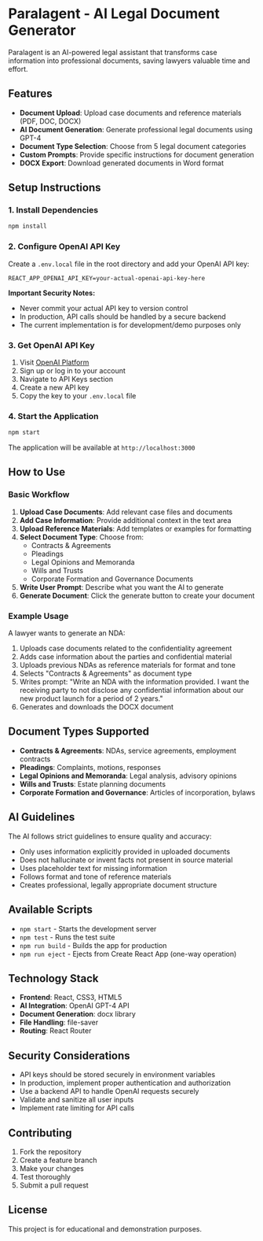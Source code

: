 # Paralagent - AI Legal Document Generator

Paralagent is an AI-powered legal assistant that transforms case information into professional documents, saving lawyers valuable time and effort.

## Features

- **Document Upload**: Upload case documents and reference materials (PDF, DOC, DOCX)
- **AI Document Generation**: Generate professional legal documents using GPT-4
- **Document Type Selection**: Choose from 5 legal document categories
- **Custom Prompts**: Provide specific instructions for document generation
- **DOCX Export**: Download generated documents in Word format

## Setup Instructions

### 1. Install Dependencies
```bash
npm install
```

### 2. Configure OpenAI API Key

Create a `.env.local` file in the root directory and add your OpenAI API key:

```env
REACT_APP_OPENAI_API_KEY=your-actual-openai-api-key-here
```

**Important Security Notes:**
- Never commit your actual API key to version control
- In production, API calls should be handled by a secure backend
- The current implementation is for development/demo purposes only

### 3. Get OpenAI API Key

1. Visit [OpenAI Platform](https://platform.openai.com/)
2. Sign up or log in to your account
3. Navigate to API Keys section
4. Create a new API key
5. Copy the key to your `.env.local` file

### 4. Start the Application

```bash
npm start
```

The application will be available at `http://localhost:3000`

## How to Use

### Basic Workflow

1. **Upload Case Documents**: Add relevant case files and documents
2. **Add Case Information**: Provide additional context in the text area
3. **Upload Reference Materials**: Add templates or examples for formatting
4. **Select Document Type**: Choose from:
   - Contracts & Agreements
   - Pleadings
   - Legal Opinions and Memoranda
   - Wills and Trusts
   - Corporate Formation and Governance Documents
5. **Write User Prompt**: Describe what you want the AI to generate
6. **Generate Document**: Click the generate button to create your document

### Example Usage

A lawyer wants to generate an NDA:
1. Uploads case documents related to the confidentiality agreement
2. Adds case information about the parties and confidential material
3. Uploads previous NDAs as reference materials for format and tone
4. Selects "Contracts & Agreements" as document type
5. Writes prompt: "Write an NDA with the information provided. I want the receiving party to not disclose any confidential information about our new product launch for a period of 2 years."
6. Generates and downloads the DOCX document

## Document Types Supported

- **Contracts & Agreements**: NDAs, service agreements, employment contracts
- **Pleadings**: Complaints, motions, responses
- **Legal Opinions and Memoranda**: Legal analysis, advisory opinions
- **Wills and Trusts**: Estate planning documents
- **Corporate Formation and Governance**: Articles of incorporation, bylaws

## AI Guidelines

The AI follows strict guidelines to ensure quality and accuracy:
- Only uses information explicitly provided in uploaded documents
- Does not hallucinate or invent facts not present in source material
- Uses placeholder text for missing information
- Follows format and tone of reference materials
- Creates professional, legally appropriate document structure

## Available Scripts

- `npm start` - Starts the development server
- `npm test` - Runs the test suite
- `npm run build` - Builds the app for production
- `npm run eject` - Ejects from Create React App (one-way operation)

## Technology Stack

- **Frontend**: React, CSS3, HTML5
- **AI Integration**: OpenAI GPT-4 API
- **Document Generation**: docx library
- **File Handling**: file-saver
- **Routing**: React Router

## Security Considerations

- API keys should be stored securely in environment variables
- In production, implement proper authentication and authorization
- Use a backend API to handle OpenAI requests securely
- Validate and sanitize all user inputs
- Implement rate limiting for API calls

## Contributing

1. Fork the repository
2. Create a feature branch
3. Make your changes
4. Test thoroughly
5. Submit a pull request

## License

This project is for educational and demonstration purposes.
